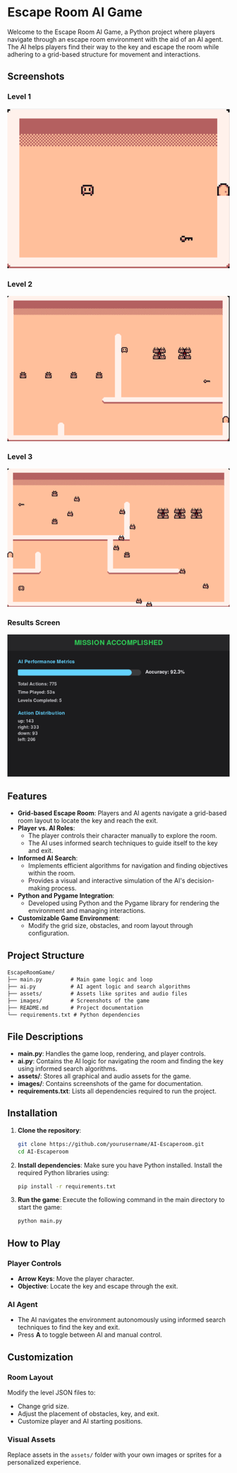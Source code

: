 # Escape Room AI Game

Welcome to the Escape Room AI Game, a Python project where players navigate through an escape room environment with the aid of an AI agent. The AI helps players find their way to the key and escape the room while adhering to a grid-based structure for movement and interactions.

## Screenshots

### Level 1
![Level 1](images/image-1.png)

### Level 2
![Level 2](images/image-2.png)

### Level 3
![Level 3](images/image-3.png)

### Results Screen
![Results Screen](images/image-4.png)

## Features

- **Grid-based Escape Room**: Players and AI agents navigate a grid-based room layout to locate the key and reach the exit.
- **Player vs. AI Roles**:
  - The player controls their character manually to explore the room.
  - The AI uses informed search techniques to guide itself to the key and exit.
- **Informed AI Search**:
  - Implements efficient algorithms for navigation and finding objectives within the room.
  - Provides a visual and interactive simulation of the AI's decision-making process.
- **Python and Pygame Integration**:
  - Developed using Python and the Pygame library for rendering the environment and managing interactions.
- **Customizable Game Environment**:
  - Modify the grid size, obstacles, and room layout through configuration.

## Project Structure

```
EscapeRoomGame/
├── main.py         # Main game logic and loop
├── ai.py           # AI agent logic and search algorithms
├── assets/         # Assets like sprites and audio files
├── images/         # Screenshots of the game
├── README.md       # Project documentation
└── requirements.txt # Python dependencies
```

## File Descriptions

- **main.py**: Handles the game loop, rendering, and player controls.
- **ai.py**: Contains the AI logic for navigating the room and finding the key using informed search algorithms.
- **assets/**: Stores all graphical and audio assets for the game.
- **images/**: Contains screenshots of the game for documentation.
- **requirements.txt**: Lists all dependencies required to run the project.

## Installation

1. **Clone the repository**:
   ```bash
   git clone https://github.com/yourusername/AI-Escaperoom.git
   cd AI-Escaperoom
   ```

2. **Install dependencies**:
   Make sure you have Python installed. Install the required Python libraries using:
   ```bash
   pip install -r requirements.txt
   ```

3. **Run the game**:
   Execute the following command in the main directory to start the game:
   ```bash
   python main.py
   ```

## How to Play

### Player Controls
- **Arrow Keys**: Move the player character.
- **Objective**: Locate the key and escape through the exit.

### AI Agent
- The AI navigates the environment autonomously using informed search techniques to find the key and exit.
- Press **A** to toggle between AI and manual control.

## Customization

### Room Layout
Modify the level JSON files to:
- Change grid size.
- Adjust the placement of obstacles, key, and exit.
- Customize player and AI starting positions.

### Visual Assets
Replace assets in the `assets/` folder with your own images or sprites for a personalized experience. 